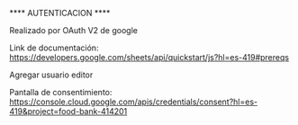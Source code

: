 **** AUTENTICACION ****

Realizado por OAuth V2 de google

Link de documentación: https://developers.google.com/sheets/api/quickstart/js?hl=es-419#prereqs

Agregar usuario editor

Pantalla de consentimiento: https://console.cloud.google.com/apis/credentials/consent?hl=es-419&project=food-bank-414201


